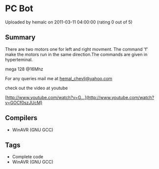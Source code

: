 # PC Bot

Uploaded by hemalc on 2011-03-11 04:00:00 (rating 0 out of 5)

## Summary

There are two motors one for left and right movment. The command 'f' make the motors run in the same direction.The commands are given in hyperteminal.  

mega 128 @16Mhz  

For any queries mail me at [hemal\_chevli@yahoo.com](mailto:hemal_chevli@yahoo.com)  

check out the video at youtube  

[http://www.youtube.com/watch?v=G...](http://www.youtube.com/watch?v=GOCf0szJUcM)

## Compilers

- WinAVR (GNU GCC)

## Tags

- Complete code
- WinAVR (GNU GCC)
